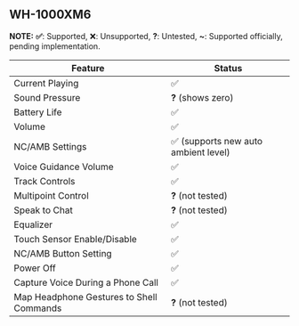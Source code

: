 WH-1000XM6
---
**NOTE:** **✅**: Supported, ❌: Unsupported, **?**: Untested, **~**: Supported officially, pending implementation.

| Feature                                  | Status                              |
|------------------------------------------|-------------------------------------|
| Current Playing                          | ✅                                   |
| Sound Pressure                           | **?** (shows zero)                  |
| Battery Life                             | ✅                                   |
| Volume                                   | ✅                                   |
| NC/AMB Settings                          | ✅ (supports new auto ambient level) |
| Voice Guidance Volume                    | ✅                                   |
| Track Controls                           | ✅                                   |
| Multipoint Control                       | **?** (not tested)                  |
| Speak to Chat                            | **?** (not tested)                  |
| Equalizer                                | ✅                                   |
| Touch Sensor Enable/Disable              | ✅                                   |
| NC/AMB Button Setting                    | ✅                                   |
| Power Off                                | ✅                                   |
| Capture Voice During a Phone Call        | ✅                                   |
| Map Headphone Gestures to Shell Commands | **?** (not tested)                  |
